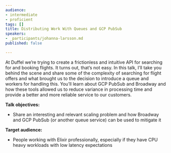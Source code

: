 ```yaml
---
audience:
- intermediate
- proficient
tags: []
title: Distributing Work With Queues and GCP PubSub
speakers:
- _participants/johanna-larsson.md
published: false

---
```

At Duffel we’re trying to create a frictionless and intuitive API for searching for and booking flights. It turns out, that’s not easy. In this talk, I’ll take you behind the scene and share some of the complexity of searching for flight offers and what brought us to the decision to introduce a queue and workers for handling this. You’ll learn about GCP PubSub and Broadway and how these tools allowed us to reduce variance in processing time and provide a better and more reliable service to our customers.

  
**Talk objectives:**

* Share an interesting and relevant scaling problem and how Broadway and GCP PubSub (or another queue service) can be used to mitigate it

**Target audience:**

* People working with Elixir professionally, especially if they have CPU heavy workloads with low latency expectations
